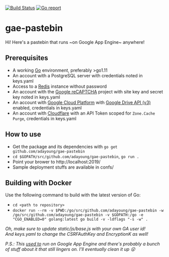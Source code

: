 [![Build Status](https://travis-ci.org/adayoung/gae-pastebin.svg)](https://travis-ci.org/adayoung/gae-pastebin)
[![Go report](https://goreportcard.com/badge/adayoung/gae-pastebin)](https://goreportcard.com/report/adayoung/gae-pastebin)

# gae-pastebin
Hi! Here's a pastebin that runs ~on Google App Engine~ anywhere!

## Prerequisites

 * A working [Go](https://golang.org/doc/install) environment, preferably >go1.11
 * An account with a PostgreSQL server with credentials noted in keys.yaml
 * Access to a [Redis](https://redis.io/) instance without password
 * An account with the [Google reCAPTCHA](https://www.google.com/recaptcha/) project with site key and secret key noted in keys.yaml
 * An account with [Google Cloud Platform](https://cloud.google.com/) with [Google Drive API (v3)](https://developers.google.com/drive/) enabled, credentials in keys.yaml
 * An account with [Cloudflare](https://www.cloudflare.com/) with an API Token scoped for `Zone.Cache Purge`, credentials in keys.yaml

## How to use

 * Get the package and its dependencies with `go get github.com/adayoung/gae-pastebin`
 * `cd $GOPATH/src/github.com/adayoung/gae-pastebin`, `go run .`
 * Point your brower to http://localhost:2019/
 * Sample deployment stuffs are available in confs/

## Building with Docker

 Use the following command to build with the latest version of Go:  
  * `cd <path to repository>`
  * `docker run --rm -v $PWD:/go/src/github.com/adayoung/gae-pastebin -w /go/src/github.com/adayoung/gae-pastebin -v $GOPATH:/go -e "CGO_ENABLED=0" golang:latest go build -v -ldflags "-s -w" .`

_Oh, make sure to update static/js/base.js with your own GA user id!_  
_And keys.yaml to change the CSRFAuthKey and EncryptionK as well!_

_P.S.: This [used to](https://github.com/adayoung/gae-pastebin/releases/tag/v2019-09-29) run on Google App Engine and there's probably a bunch of stuff about it that still lingers on. I'll eventually clean it up :open_mouth:_
